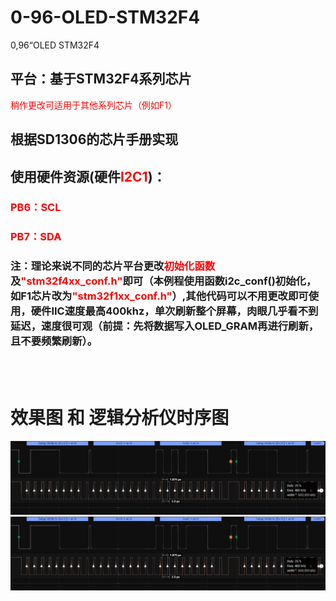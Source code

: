 # 0-96-OLED-STM32F4
0,96“OLED STM32F4

## 平台：基于STM32F4系列芯片


<font color=red> 稍作更改可适用于其他系列芯片（例如F1）</font>

## 根据SD1306的芯片手册实现
## 使用硬件资源(硬件<font color=red>I2C1</font>)： 

###  <font color=red>PB6：SCL</font>
### <font color=red>PB7：SDA</font>
</font>

###  注：理论来说不同的芯片平台更改<font color=red>初始化函数</font>及<font color=red>"stm32f4xx_conf.h"</font>即可（本例程使用函数i2c_conf()初始化，如F1芯片改为<font color=red>"stm32f1xx_conf.h"</font>）,其他代码可以不用更改即可使用，硬件IIC速度最高400khz，单次刷新整个屏幕，肉眼几乎看不到延迟，速度很可观（前提：先将数据写入OLED_GRAM再进行刷新，且不要频繁刷新）。

<br><br>
# 效果图 和 逻辑分析仪时序图
![image](https://github.com/TTowFive/0-96-OLED-STM32F4/blob/main/effect.png)
![image](https://github.com/TTowFive/0-96-OLED-STM32F4/blob/main/logic.png)
